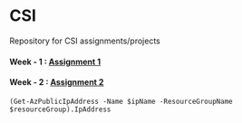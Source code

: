 # CSI
Repository for CSI assignments/projects

#### Week - 1 : [Assignment 1](https://github.com/I-Ishika-012/CSI/blob/main/Week1/Assignment%201.pdf)

#### Week - 2 : [Assignment 2](https://github.com/I-Ishika-012/CSI/blob/main/Week2/Assignment%202.pdf)

```
(Get-AzPublicIpAddress -Name $ipName -ResourceGroupName $resourceGroup).IpAddress
```
